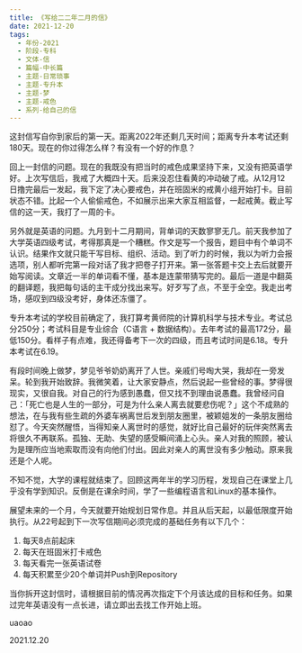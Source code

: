 ```yaml
---
title: 《写给二二年二月的信》
date: 2021-12-20
tags:
  - 年份-2021
  - 阶段-专科
  - 文体-信
  - 篇幅-中长篇
  - 主题-日常琐事
  - 主题-专升本
  - 主题-梦
  - 主题-戒色
  - 系列-给自己的信
---
```


这封信写自你到家后的第一天。距离2022年还剩几天时间；距离专升本考试还剩180天。现在的你过得怎么样？有没有一个好的作息？

回上一封信的问题。现在的我既没有把当时的戒色成果坚持下来，又没有把英语学好。上次写信后，我戒了大概四十天。后来没忍住看黄的冲动破了戒。从12月12日撸完最后一发起，我下定了决心要戒色，并在班固米的戒黄小组开始打卡。目前状态不错。比起一个人偷偷戒色，不如展示出来大家互相监督，一起戒黄。截止写信的这一天，我打了一周的卡。

另外就是英语的问题。九月到十二月期间，背单词的天数寥寥无几。前天我参加了大学英语四级考试，考得那真是一个糟糕。作文是写一个报告，题目中有个单词不认识。结果作文就只能干写目标、组织、活动。到了听力的时候，我以为听力会报选项，别人都听完第一段对话了我才把卷子打开来。第一张答题卡交上去后就要开始写阅读。文章近一半的单词看不懂，基本是连蒙带猜写完的。最后一道是中翻英的翻译题，我把每句话的主干成分找出来写。好歹写了点，不至于全空。我走出考场，感叹到四级没考好，身体还冻僵了。

专升本考试的学校目前确定了，我打算考黄师院的计算机科学与技术专业。考试总分250分；考试科目是专业综合（C语言 + 数据结构）。去年考试的最高172分，最低150分。看样子有点难，我还得备考下一次的四级，而且考试时间是6.18。专升本考试在6.19。

有段时间晚上做梦，梦见爷爷奶奶离开了人世。亲戚们号啕大哭，我却在一旁发呆。轮到我开始致辞。我微笑着，让大家安静点，然后说起一些曾经的事。梦得很现实，又很自我。对自己的行为感到愚蠢，但又找不到理由说愚蠢。我曾经问自己：「死亡也是人生的一部分，可是为什么亲人离去就要悲伤呢？」这个不成熟的想法，在与我有些生疏的外婆车祸离世后发到朋友圈里，被颖姐发的一条朋友圈给怼了。今天突然醒悟，当得知亲人离世时的感觉，就好比自己最好的玩伴突然离去将很久不再联系。孤独、无助、失望的感受瞬间涌上心头。亲人对我的照顾，被认为是理所应当地索取而没有向他们付出。因此对亲人的离世没有多少触动。原来我还是个人呢。

不知不觉，大学的课程就结束了。回顾这两年半的学习历程，发现自己在课堂上几乎没有学到知识。反倒是在课余时间，学了一些编程语言和Linux的基本操作。

展望未来的一个月，今天就要开始规划日常作息。并且从后天起，以最低限度开始执行。从22号起到下一次写信期间必须完成的基础任务有以下几个：

1. 每天8点前起床
2. 每天在班固米打卡戒色
3. 每天看完一张英语试卷
4. 每天积累至少20个单词并Push到Repository

当你拆开这封信时，请根据目前的情况再次指定下个月该达成的目标和任务。如果过完年英语没有一点长进，请立即出去找工作开始上班。

uaoao

2021.12.20
